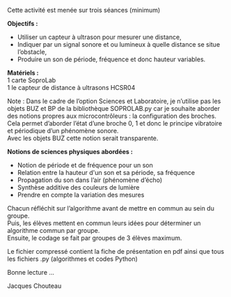 Cette activité est menée sur trois séances (minimum)</br>

<b>Objectifs :</b></br>
- Utiliser un capteur à ultrason pour mesurer une distance,</br>
- Indiquer par un signal sonore et ou lumineux à quelle distance se situe l’obstacle,</br>
- Produire un son de période, fréquence et donc hauteur variables.</br>

<b>Matériels :</b></br>
1 carte SoproLab</br>
1 le capteur de distance à ultrasons HCSR04</br>

Note : Dans le cadre de l’option Sciences et Laboratoire, je n’utilise pas les objets BUZ et BP de la bibliothèque 
SOPROLAB.py car je souhaite aborder des notions propres aux microcontrôleurs : la configuration des broches. 
Cela permet d’aborder l’état d’une broche 0, 1 et donc le principe vibratoire et périodique d’un phénomène sonore.</br>
Avec les objets BUZ cette notion serait transparente.

<b>Notions de sciences physiques abordées :</b></br>
- Notion de période et de fréquence pour un son</br>
- Relation entre la hauteur d'un son et sa période, sa fréquence</br>
- Propagation du son dans l’air (phénomène d’écho)</br>
- Synthèse additive des couleurs de lumière </br>
- Prendre en compte la variation des mesures</br>
  
Chacun réfléchit sur l’algorithme avant de mettre en commun au sein du groupe.</br>
Puis, les élèves mettent en commun leurs idées pour déterminer un algorithme commun par groupe.</br>
Ensuite, le codage se fait par groupes de 3 élèves maximum.

Le fichier compressé contient la fiche de présentation en pdf ainsi que tous les fichiers .py (algorithmes et codes Python)

Bonne lecture ...

Jacques Chouteau
